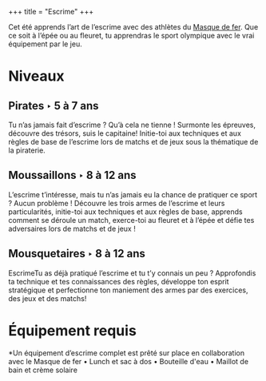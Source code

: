 +++
title = "Escrime"
+++

Cet été apprends l’art de l’escrime avec des athlètes du [Masque de fer](http://www.masquedefer.ca/). Que ce
soit à l’épée ou au fleuret, tu apprendras le sport olympique avec le vrai équipement par le
jeu.

# Niveaux
## Pirates ‣ 5 à 7 ans
Tu n’as jamais fait d’escrime ? Qu’à cela ne tienne ! Surmonte les épreuves, découvre des
trésors, suis le capitaine! Initie-toi aux techniques et aux règles de base de l’escrime lors
de matchs et de jeux sous la thématique de la piraterie.

## Moussaillons ‣ 8 à 12 ans
L’escrime t’intéresse, mais tu n’as jamais eu la chance de
pratiquer ce sport ? Aucun problème ! Découvre les trois armes de l’escrime et leurs
particularités, initie-toi aux techniques et aux règles de base, apprends comment se déroule
un match, exerce-toi au fleuret et à l’épée et défie tes adversaires lors de matchs et de jeux
!

## Mousquetaires ‣ 8 à 12 ans
EscrimeTu as déjà pratiqué l’escrime et tu t’y connais un peu ?
Approfondis ta technique et tes connaissances des règles, développe ton esprit stratégique et
perfectionne ton maniement des armes par des exercices, des jeux et des matchs!

# Équipement requis
*Un équipement d’escrime complet est prêté sur place en collaboration avec le Masque de fer
  • Lunch et sac à dos
  • Bouteille d'eau
  • Maillot de bain et crème solaire
